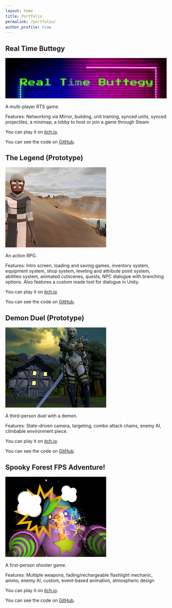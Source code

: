 ```yaml
---
layout: home
title: Portfolio
permalink: /portfolio/
author_profile: true
---
```


## Real Time Buttegy

![Real Time Buttegy Screenshot](/assets/images/RTButtegy.png)

A multi-player RTS game.

Features: Networking via Mirror, building, unit training, synced units, synced projectiles, a minimap, a lobby to host or join a game through Steam

You can play it on [itch.io](https://itsalaska.itch.io/real-time-buttegy). 

You can see the code on [GitHub](https://github.com/itsAlaska/RTSGame).

## The Legend (Prototype)

![UARPGP Screenshot](/assets/images/arpg.png)

An action RPG.

Features: Intro screen, loading and saving games, inventory system, equipment system, shop system, leveling and attribute point system, abilities system, animated cutscenes, quests, NPC dialogue with branching options. Also features a custom made tool for dialogue in Unity.

You can play it on [itch.io](https://itsalaska.itch.io/arpg-project).

You can see the code on [GitHub](https://github.com/itsAlaska/RPGGame).

## Demon Duel (Prototype)

![UARPGP Screenshot](/assets/images/3pcombat.png)

A third-person duel with a demon.

Features: State-driven camera, targeting, combo attack chains, enemy AI, climbable environment piece.

You can play it on [itch.io](https://itsalaska.itch.io/3rd-person-combat-and-movement).

You can see the code on [GitHub](https://github.com/itsAlaska/ThirdPersonProject).

## Spooky Forest FPS Adventure!

![UARPGP Screenshot](/assets/images/fps.png)

A first-person shooter game.

Features: Multiple weapons, fading/rechargeable flashlight mechanic, ammo, enemy AI, custom, event-based animation, atmospheric design

You can play it on [itch.io](https://itsalaska.itch.io/spooky-forest-fps-adventure).

You can see the code on [GitHub](https://github.com/itsAlaska/FPSGame).


